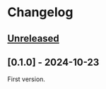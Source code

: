 # Changelog

## [Unreleased]

## [0.1.0] - 2024-10-23

First version.

[unreleased]: https://github.com/wtto00/tauri-plugin-app-exit/compare/v0.0.1...HEAD
[0.0.1]: https://github.com/wtto00/tauri-plugin-app-exit/releases/tag/v0.0.1
